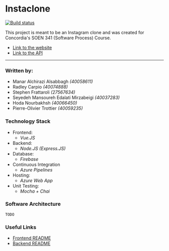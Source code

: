 # Instaclone

[![Build status](https://dev.azure.com/soen341/Instaclone/_apis/build/status/Instaclone%20-%20Pipeline)](https://dev.azure.com/soen341/Instaclone/_build/latest?definitionId=1)

This project is meant to be an Instagram clone and was created for Concordia's SOEN 341 (Software Process) Course.

- [Link to the website](https://www.instaclone.azurewebsites.net)
- [Link to the API](https://www.instaclone.azurewebsites.net/api)

---

### Written by:

- Manar Alchirazi Alsabbagh *(40058611)*
- Radley Carpio *(40074888)*
- Stephen Frattaroli *(27567634)*
- Seyedeh Mansoureh Edalati Mirzabeigi *(40037283)*
- Hoda Nourbakhsh *(40066450)*
- Pierre-Olivier Trottier *(40059235)*

### Technology Stack

- Frontend:
    - *Vue.JS*
- Backend:
    - *Node.JS (Express.JS)*
- Database:
    - *Firebase*
- Continuous Integration
    - *Azure Pipelines*
- Hosting: 
    - *Azure Web App*
- Unit Testing:
    - *Mocha + Chai*

### Software Architecture

    TODO

### Useful Links

- [Frontend README](https://github.com/po-trottier/concordia-software-processes/blob/master/frontend/README.md)
- [Backend README](https://github.com/po-trottier/concordia-software-processes/blob/master/server/README.md)
